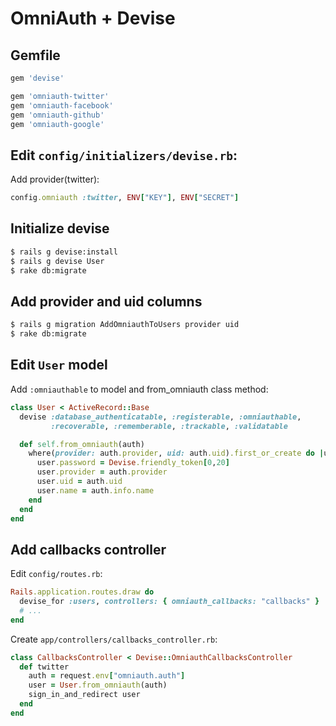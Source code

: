 # OmniAuth + Devise


## Gemfile

```ruby
gem 'devise'

gem 'omniauth-twitter'
gem 'omniauth-facebook'
gem 'omniauth-github'
gem 'omniauth-google'
```

## Edit ```config/initializers/devise.rb```:

Add provider(twitter):
```ruby
config.omniauth :twitter, ENV["KEY"], ENV["SECRET"]
```

## Initialize devise

```sh
$ rails g devise:install
$ rails g devise User
$ rake db:migrate
```

## Add provider and uid columns

```sh
$ rails g migration AddOmniauthToUsers provider uid
$ rake db:migrate
```

## Edit ```User``` model

Add ```:omniauthable``` to model and from_omniauth class method:
```ruby
class User < ActiveRecord::Base
  devise :database_authenticatable, :registerable, :omniauthable,
         :recoverable, :rememberable, :trackable, :validatable

  def self.from_omniauth(auth)
    where(provider: auth.provider, uid: auth.uid).first_or_create do |user|
      user.password = Devise.friendly_token[0,20]
      user.provider = auth.provider
      user.uid = auth.uid
      user.name = auth.info.name
    end
  end
end
```

## Add callbacks controller

Edit ```config/routes.rb```:
```ruby
Rails.application.routes.draw do
  devise_for :users, controllers: { omniauth_callbacks: "callbacks" }
  # ...
end
```

Create ```app/controllers/callbacks_controller.rb```:
```ruby
class CallbacksController < Devise::OmniauthCallbacksController
  def twitter
    auth = request.env["omniauth.auth"]
    user = User.from_omniauth(auth)
    sign_in_and_redirect user
  end
end
```
